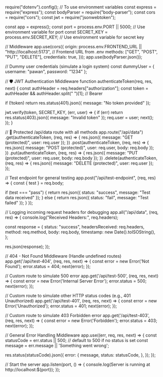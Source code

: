 require("dotenv").config();  // To use environment variables
const express = require("express");
const bodyParser = require("body-parser");
const cors = require("cors");
const jwt = require("jsonwebtoken");

const app = express();
const port = process.env.PORT || 5000; // Use environment variable for port
const SECRET_KEY = process.env.SECRET_KEY; // Use environment variable for secret key

// Middleware
app.use(cors({
  origin: process.env.FRONTEND_URL || "http://localhost:5173",  // Frontend URL from .env
  methods: ["GET", "POST", "PUT", "DELETE"],
  credentials: true,
}));
app.use(bodyParser.json());

// Dummy user credentials (simulate a login system)
const dummyUser = {
  username: "pawan",
  password: "1234"
};

// 🛡 JWT Authentication Middleware
function authenticateToken(req, res, next) {
  const authHeader = req.headers["authorization"];
  const token = authHeader && authHeader.split(" ")[1]; // Bearer <token>

  if (!token) return res.status(401).json({ message: "No token provided" });

  jwt.verify(token, SECRET_KEY, (err, user) => {
    if (err) return res.status(403).json({ message: "Invalid token" });
    req.user = user;
    next();
  });
}

// 🔐 Protected /api/data route with all methods
app.route("/api/data")
  .get(authenticateToken, (req, res) => {
    res.json({ message: "GET (protected)", user: req.user });
  })
  .post(authenticateToken, (req, res) => {
    res.json({ message: "POST (protected)", user: req.user, body: req.body });
  })
  .put(authenticateToken, (req, res) => {
    res.json({ message: "PUT (protected)", user: req.user, body: req.body });
  })
  .delete(authenticateToken, (req, res) => {
    res.json({ message: "DELETE (protected)", user: req.user });
  });

// Test endpoint for general testing
app.post("/api/test-endpoint", (req, res) => {
  const { test } = req.body;

  if (test === "pass") {
    return res.json({ status: "success", message: "Test data received" });
  } else {
    return res.json({ status: "fail", message: "Test failed" });
  }
});

// Logging incoming request headers for debugging
app.all("/api/data", (req, res) => {
  console.log("Received Headers:", req.headers);

  const response = {
    status: "success",
    headersReceived: req.headers,
    method: req.method,
    body: req.body,
    timestamp: new Date().toISOString(),
  };

  res.json(response);
});

// 404 - Not Found Middleware (Handle undefined routes)
app.get('/api/test-404', (req, res, next) => {
  const error = new Error('Not Found');
  error.status = 404;
  next(error);
});

// Custom route to simulate 500 error
app.get('/api/test-500', (req, res, next) => {
  const error = new Error('Internal Server Error');
  error.status = 500;
  next(error);
});

// Custom route to simulate other HTTP status codes (e.g., 401 Unauthorized)
app.get('/api/test-401', (req, res, next) => {
  const error = new Error('Unauthorized');
  error.status = 401;
  next(error);
});

// Custom route to simulate 403 Forbidden error
app.get('/api/test-403', (req, res, next) => {
  const error = new Error('Forbidden');
  error.status = 403;
  next(error);
});

// General Error Handling Middleware
app.use((err, req, res, next) => {
  const statusCode = err.status || 500; // default to 500 if no status is set
  const message = err.message || 'Something went wrong';
  
  res.status(statusCode).json({
    error: {
      message,
      status: statusCode,
    },
  });
});

// Start the server
app.listen(port, () => {
  console.log(Server is running at http://localhost:${port});
});